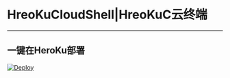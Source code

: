<h1 id="h1-">HreoKuCloudShell|HreoKuC云终端</h1>
<hr>
<h2 id="-">一键在HeroKu部署</h2>

[![Deploy](https://www.herokucdn.com/deploy/button.svg)](https://heroku.com/deploy?template=https://github.com/SFQAQ/sshwifty-heroku/)

